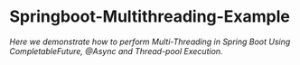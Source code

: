 # Springboot-Multithreading-Example

*Here we demonstrate how to perform Multi-Threading in Spring Boot Using CompletableFuture, @Async and Thread-pool Execution.*